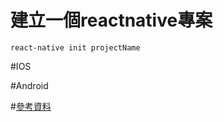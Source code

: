 # 建立一個reactnative專案

```
react-native init projectName
```

#IOS

#Android

#[參考資料](http://reactnative.cn/docs/0.23/getting-started.html#content)